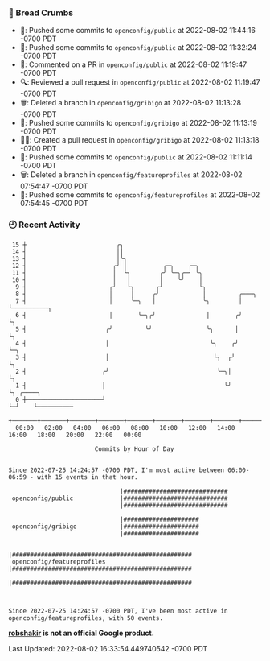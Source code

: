 ### 🍞 Bread Crumbs

 * 🚢: Pushed some commits to `openconfig/public` at 2022-08-02 11:44:16 -0700 PDT
 * 🚢: Pushed some commits to `openconfig/public` at 2022-08-02 11:32:24 -0700 PDT
 * 💬: Commented on a PR in  `openconfig/public` at 2022-08-02 11:19:47 -0700 PDT
 * 🔍: Reviewed a pull request in  `openconfig/public` at 2022-08-02 11:19:47 -0700 PDT
 * 🗑: Deleted a branch in `openconfig/gribigo` at 2022-08-02 11:13:28 -0700 PDT
 * 🚢: Pushed some commits to `openconfig/gribigo` at 2022-08-02 11:13:19 -0700 PDT
 * ✍🏼: Created a pull request in `openconfig/gribigo` at 2022-08-02 11:13:18 -0700 PDT
 * 🚢: Pushed some commits to `openconfig/public` at 2022-08-02 11:11:14 -0700 PDT
 * 🗑: Deleted a branch in `openconfig/featureprofiles` at 2022-08-02 07:54:47 -0700 PDT
 * 🚢: Pushed some commits to `openconfig/featureprofiles` at 2022-08-02 07:54:45 -0700 PDT

### 🕘 Recent Activity
```
 15 ┼                         ╭╮
 14 ┤                         ││
 13 ┤                         │╰╮
 12 ┤                        ╭╯ │          ╭─╮    ╭─╮
 11 ┤                        │  ╰╮        ╭╯ ╰─╮╭─╯ ╰╮
 10 ┤                        │   │        │    ╰╯    │
  9 ┤                       ╭╯   ╰╮      ╭╯          ╰╮
  8 ┤                       │     │     ╭╯            │         ╭───╮
  7 ┤                       │     ╰─╮   │             ╰╮        │   ╰──────────╮
  6 ┤                       │       ╰─╮╭╯              │       ╭╯              ╰╮
  5 ┤                      ╭╯         ╰╯               ╰╮      │                ╰╮
  4 ┤                      │                            ╰╮    ╭╯                 ╰─╮
  3 ┤                      │                             ╰╮  ╭╯                    ╰╮
  2 ┤                     ╭╯                              ╰─╮│                      ╰╮
  1 ┤                     │                                 ╰╯                       ╰╮ ╭────╮
  0 ┼─────────────────────╯                                                           ╰─╯    ╰──────────
    +───────+───────+───────+───────+───────+───────+───────+───────+───────+───────+───────+───────+────
  00:00   02:00   04:00   06:00   08:00   10:00   12:00   14:00   16:00   18:00   20:00   22:00   00:00   

						Commits by Hour of Day


Since 2022-07-25 14:24:57 -0700 PDT, I'm most active between 06:00-06:59 - with 15 events in that hour.

```



```
                               |#############################
 openconfig/public             |#############################
                               |#############################

                               |#####################
 openconfig/gribigo            |#####################
                               |#####################

                               |##################################################
 openconfig/featureprofiles    |##################################################
                               |##################################################



Since 2022-07-25 14:24:57 -0700 PDT, I've been most active in openconfig/featureprofiles, with 50 events.

```
**[robshakir](mailto:robjs@google.com) is not an official Google product.**  


Last Updated: 2022-08-02 16:33:54.449740542 -0700 PDT
